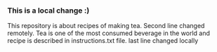 ### This is a local change :)
This repository is about recipes of making tea. Second line changed remotely.
Tea is one of the most consumed beverage in the world and recipe is described in instructions.txt file.
last line changed locally
